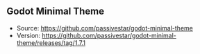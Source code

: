 ## Godot Minimal Theme
- Source: https://github.com/passivestar/godot-minimal-theme
- Version: https://github.com/passivestar/godot-minimal-theme/releases/tag/1.7.1
